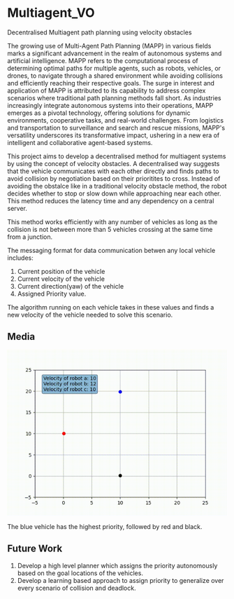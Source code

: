 # Multiagent_VO
Decentralised Multiagent path planning using velocity obstacles

The growing use of Multi-Agent Path Planning (MAPP) in various fields marks a significant advancement in the realm of autonomous systems and artificial intelligence. MAPP refers to the computational process of determining optimal paths for multiple agents, such as robots, vehicles, or drones, to navigate through a shared environment while avoiding collisions and efficiently reaching their respective goals. The surge in interest and application of MAPP is attributed to its capability to address complex scenarios where traditional path planning methods fall short. As industries increasingly integrate autonomous systems into their operations, MAPP emerges as a pivotal technology, offering solutions for dynamic environments, cooperative tasks, and real-world challenges. From logistics and transportation to surveillance and search and rescue missions, MAPP's versatility underscores its transformative impact, ushering in a new era of intelligent and collaborative agent-based systems.

This project aims to develop a decentralised method for multiagent systems by using the concept of velocity obstacles. A decentralised way suggests that the vehicle communicates with each other directly and finds paths to avoid collision by negotiation based on their prioritites to cross. Instead of avoiding the obstalce like in a traditional velocity obstacle method, the robot decides whether to stop or slow down while approaching near each other. This method reduces the latency time and any dependency on a central server. 

This method works efficiently with any number of vehicles as long as the collision is not between more than 5 vehicles crossing at the same time from a junction.

The messaging format for data communication betwen any local vehicle includes:
1. Current position of the vehicle
2. Current velocity of the vehicle
3. Current direction(yaw) of the vehicle
4. Assigned Priority value.

The algorithm running on each vehicle takes in these values and finds a new velocity of the vehicle needed to solve this scenario.

## Media
![video](https://github.com/saksham18kukreja/Multiagent_VO/blob/main/media/fms.gif)

The blue vehicle has the highest priority, followed by red and black.

## Future Work
1. Develop a high level planner which assigns the priority autonomously based on the goal locations of the vehicles.
2. Develop a learning based approach to assign priority to generalize over every scenario of collision and deadlock.
